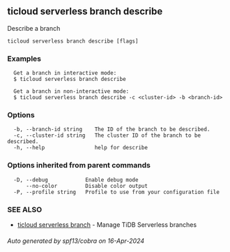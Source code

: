## ticloud serverless branch describe

Describe a branch

```
ticloud serverless branch describe [flags]
```

### Examples

```
  Get a branch in interactive mode:
  $ ticloud serverless branch describe

  Get a branch in non-interactive mode:
  $ ticloud serverless branch describe -c <cluster-id> -b <branch-id>
```

### Options

```
  -b, --branch-id string    The ID of the branch to be described.
  -c, --cluster-id string   The cluster ID of the branch to be described.
  -h, --help                help for describe
```

### Options inherited from parent commands

```
  -D, --debug            Enable debug mode
      --no-color         Disable color output
  -P, --profile string   Profile to use from your configuration file
```

### SEE ALSO

* [ticloud serverless branch](ticloud_serverless_branch.md)	 - Manage TiDB Serverless branches

###### Auto generated by spf13/cobra on 16-Apr-2024

